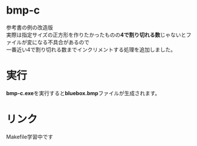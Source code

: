 # bmp-c
参考書の例の改造版  
実際は指定サイズの正方形を作りたかったものの**4で割り切れる数**じゃないとファイルが変になる不具合があるので  
一番近い4で割り切れる数までインクリメントする処理を追加しました。 

# 実行  
**bmp-c.exe**を実行すると**bluebox.bmp**ファイルが生成されます。  

# リンク  
Makefile学習中です
